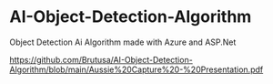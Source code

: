 # AI-Object-Detection-Algorithm
Object Detection Ai Algorithm made with Azure and ASP.Net

https://github.com/Brutusa/AI-Object-Detection-Algorithm/blob/main/Aussie%20Capture%20-%20Presentation.pdf
